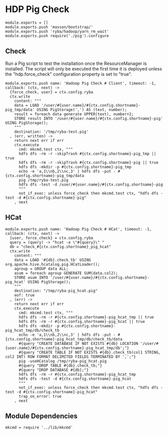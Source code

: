 
# HDP Pig Check

    module.exports = []
    module.exports.push 'masson/bootstrap/'
    module.exports.push 'ryba/hadoop/yarn_rm_wait'
    module.exports.push require('./pig').configure

## Check

Run a Pig script to test the installation once the ResourceManager is 
installed. The script will only be executed the first time it is deployed 
unless the "hdp.force_check" configuration property is set to "true".

    module.exports.push name: 'Hadoop Pig Check # Client', timeout: -1, callback: (ctx, next) ->
      {force_check, user} = ctx.config.ryba
      ctx.write
        content: """
        data = LOAD '/user/#{user.name}/#{ctx.config.shortname}-pig_tmp/data' USING PigStorage(',') AS (text, number);
        result = foreach data generate UPPER(text), number+2;
        STORE result INTO '/user/#{user.name}/#{ctx.config.shortname}-pig' USING PigStorage();
        """
        destination: '/tmp/ryba-test.pig'
      , (err, written) ->
        return next err if err
        ctx.execute
          cmd: mkcmd.test ctx, """
          hdfs dfs -rm -r -skipTrash #{ctx.config.shortname}-pig_tmp || true
          hdfs dfs -rm -r -skipTrash #{ctx.config.shortname}-pig || true
          hdfs dfs -mkdir -p #{ctx.config.shortname}-pig_tmp
          echo -e 'a,1\\nb,2\\nc,3' | hdfs dfs -put - #{ctx.config.shortname}-pig_tmp/data
          pig /tmp/ryba-test.pig
          hdfs dfs -test -d /user/#{user.name}/#{ctx.config.shortname}-pig
          """
          not_if_exec: unless force_check then mkcmd.test ctx, "hdfs dfs -test -d #{ctx.config.shortname}-pig"
        , next

## HCat

    module.exports.push name: 'Hadoop Pig Check # HCat', timeout: -1, callback: (ctx, next) ->
      {user, force_check} = ctx.config.ryba
      query = (query) -> "hcat -e \"#{query}\" "
      db = "check_#{ctx.config.shortname}_pig_hcat"
      ctx.write
        content: """
        data = LOAD '#{db}.check_tb' USING org.apache.hive.hcatalog.pig.HCatLoader();
        agroup = GROUP data ALL;
        asum = foreach agroup GENERATE SUM(data.col2);
        STORE asum INTO '/user/#{user.name}/#{ctx.config.shortname}-pig_hcat' USING PigStorage();
        """
        destination: "/tmp/ryba-pig_hcat.pig"
        eof: true
      , (err) ->
        return next err if err
        ctx.execute
          cmd: mkcmd.test ctx, """
          hdfs dfs -rm -r #{ctx.config.shortname}-pig_hcat_tmp || true
          hdfs dfs -rm -r #{ctx.config.shortname}-pig_hcat || true
          hdfs dfs -mkdir -p #{ctx.config.shortname}-pig_hcat_tmp/db/check_tb
          echo -e 'a,1\\nb,2\\nc,3' | hdfs dfs -put - #{ctx.config.shortname}-pig_hcat_tmp/db/check_tb/data
          #{query "CREATE DATABASE IF NOT EXISTS #{db} LOCATION '/user/#{user.name}/#{ctx.config.shortname}-pig_hcat_tmp/db';"}
          #{query "CREATE TABLE IF NOT EXISTS #{db}.check_tb(col1 STRING, col2 INT) ROW FORMAT DELIMITED FIELDS TERMINATED BY ',';"}
          pig -useHCatalog /tmp/ryba-pig_hcat.pig
          #{query "DROP TABLE #{db}.check_tb;"}
          #{query "DROP DATABASE #{db};"}
          hdfs dfs -rm -r #{ctx.config.shortname}-pig_hcat_tmp
          hdfs dfs -test -d #{ctx.config.shortname}-pig_hcat
          """
          not_if_exec: unless force_check then mkcmd.test ctx, "hdfs dfs -test -d #{ctx.config.shortname}-pig_hcat"
          trap_on_error: true
        , next

## Module Dependencies

    mkcmd = require '../lib/mkcmd'


